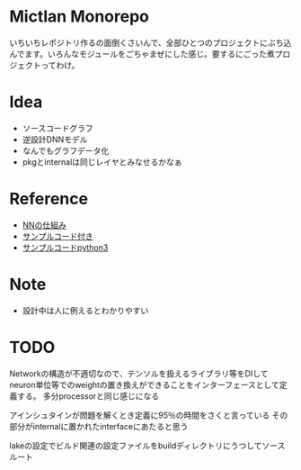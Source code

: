 # Mictlan Monorepo

いちいちレポジトリ作るの面倒くさいんで、全部ひとつのプロジェクトにぶち込んでます。いろんなモジュールをごちゃまぜにした感じ。要するにごった煮プロジェクトってわけ。

# Idea

* ソースコードグラフ
* 逆設計DNNモデル
* なんでもグラフデータ化
* pkgとinternalは同じレイヤとみなせるかなぁ

# Reference

* [NNの仕組み](https://www.3blue1brown.com/topics/neural-networks)
* [サンプルコード付き](http://neuralnetworksanddeeplearning.com/chap1.html)
* [サンプルコードpython3](https://github.com/unexploredtest/neural-networks-and-deep-learning)

# Note

* 設計中は人に例えるとわかりやすい

# TODO

Networkの構造が不適切なので、テンソルを扱えるライブラリ等をDIして
neuron単位等でのweightの置き換えができることをインターフェースとして定義する。
多分processorと同じ感じになる

アインシュタインが問題を解くとき定義に95％の時間をさくと言っている
その部分がinternalに置かれたinterfaceにあたると思う

lakeの設定でビルド関連の設定ファイルをbuildディレクトリにうつしてソースルート

